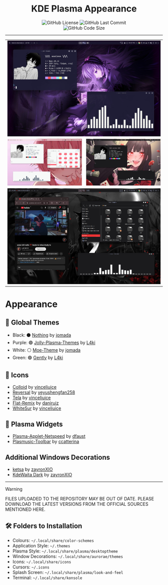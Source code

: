 <div align="center">
  <h1>KDE Plasma Appearance</h1>
  <img src="https://img.shields.io/github/license/assailance/plasma-dotfiles?style=for-the-badge&logo=instatus&color=a6c3f7&logoColor=D9E0EE&labelColor=302D41" alt="GitHub License">
  <img src="https://img.shields.io/github/last-commit/assailance/plasma-dotfiles?&style=for-the-badge&color=a6abf7&logoColor=D9E0EE&labelColor=302D41" alt="GitHub Last Commit">
  <br/>
  <img src="https://img.shields.io/github/repo-size/assailance/plasma-dotfiles?color=cba6f7&label=SIZE&logo=googledrive&style=for-the-badge&logoColor=D9E0EE&labelColor=302D41" alt="GitHub Code Size">
</div>

***

<table align="center">
  <tr>
    <td colspan="4"><img src="./screenshots/jolly-theme.jpg"></td>
  </tr>
  <tr>
    <td colspan="1"><img src="./screenshots/moe-theme.jpg"></td>
    <td colspan="1"><img src="./screenshots/nothing-theme-2.jpg"></td>
  </tr>
  <tr>
    <td colspan="4"><img src="./screenshots/nothing-theme.jpg"></td>
  </tr>
</table>

# Appearance

## 🎨 Global Themes

- Black: ⚫ [Nothing](https://gitlab.com/jomada/nothing) by [jomada](https://gitlab.com/jomada)
- Purple: 🟣 [Jolly-Plasma-Themes](https://github.com/L4ki/Jolly-Plasma-Themes) by [L4ki](https://github.com/L4ki)
- White: ⚪ [Moe-Theme](https://gitlab.com/jomada/moe-theme) by [jomada](https://gitlab.com/jomada)
- Green: 🟢 [Gently](https://github.com/L4ki/Gently) by [L4ki](https://github.com/L4ki)

## 📁 Icons

- [Colloid](https://github.com/vinceliuice/Colloid-icon-theme) by [vinceliuice](https://github.com/vinceliuice)
- [Reversal](https://github.com/yeyushengfan258/Reversal-icon-theme) by [yeyushengfan258](https://github.com/yeyushengfan258)
- [Tela](https://github.com/vinceliuice/Tela-icon-theme) by [vinceliuice](https://github.com/vinceliuice)
- [Flat-Remix](https://github.com/daniruiz/Flat-Remix) by [daniruiz](https://github.com/daniruiz)
- [WhiteSur](https://github.com/vinceliuice/WhiteSur-icon-theme) by [vinceliuice](https://github.com/vinceliuice)

## 📱 Plasma Widgets

- [Plasma-Applet-Netspeed](https://github.com/dfaust/plasma-applet-netspeed-widget) by [dfaust](https://github.com/dfaust)
- [Plasmusic-Toolbar](https://github.com/ccatterina/plasmusic-toolbar) by [ccatterina](https://github.com/ccatterina)

## Additional Windows Decorations

- [ketsa](https://store.kde.org/p/1969727/) by [zayronXIO](https://store.kde.org/u/zayronXIO)
- [KdeWaita Dark](https://store.kde.org/p/2271791/) by [zayronXIO](https://store.kde.org/u/zayronXIO)

***

> [!WARNING]
> FILES UPLOADED TO THE REPOSITORY MAY BE OUT OF DATE.
> PLEASE DOWNLOAD THE LATEST VERSIONS FROM THE OFFICIAL SOURCES MENTIONED HERE.

## 🛠 Folders to Installation

-   Colours: `~/.local/share/color-schemes`
-   Application Style: `~/.themes`
-   Plasma Style: `~/.local/share/plasma/desktoptheme`
-   Window Decorations: `~/.local/share/aurorae/themes`
-   Icons: `~/.local/share/icons`
-   Cursors: `~/.icons`
-   Splash Screen: `~/.local/share/plasma/look-and-feel`
-   Terminal: `~/.local/share/konsole`

